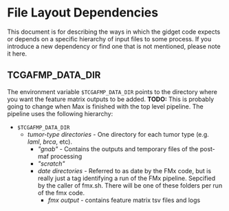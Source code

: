# File Layout Dependencies  

This document is for describing the ways in which the gidget code expects or depends on a specific hierarchy of input files to some process. If you introduce a new dependency or find one that is not mentioned, please note it here.

## TCGAFMP_DATA_DIR

The environment variable `$TCGAFMP_DATA_DIR` points to the directory where you want the feature matrix outputs to be added. **TODO:**  This is probably going to change when Max is finished with the top level pipeline. The pipeline uses the following hierarchy:

* `$TCGAFMP_DATA_DIR`
    * _tumor-type directories_ - One directory for each tumor type (e.g. _laml_, _brca_, etc).
        * _"gnab"_ - Contains the outputs and temporary files of the post-maf processing
        * _"scratch"_ 
        * _date directories_ - Referred to as date by the FMx code, but is really just a tag identifying a run of the FMx pipeline. Sepcified by the caller of fmx.sh. There will be one of these folders per run of the fmx code.
            * _fmx output_ - contains feature matrix tsv files and logs
